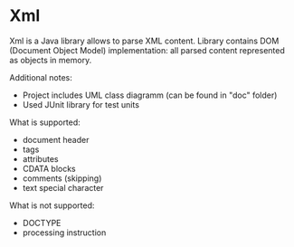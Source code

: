 # Xml
Xml is a Java library allows to parse XML content.
Library contains DOM (Document Object Model) implementation: all parsed content represented as objects in memory.

Additional notes:
* Project includes UML class diagramm (can be found in "doc" folder)
* Used JUnit library for test units

What is supported:
* document header
* tags
* attributes
* CDATA blocks
* comments (skipping)
* text special character

What is not supported:
* DOCTYPE
* processing instruction
